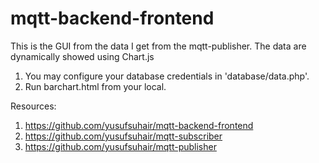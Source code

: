 # mqtt-backend-frontend

This is the GUI from the data I get from the mqtt-publisher. The data are dynamically showed using Chart.js

1. You may configure your database credentials in 'database/data.php'.
2. Run barchart.html from your local.

Resources:
1. https://github.com/yusufsuhair/mqtt-backend-frontend
2. https://github.com/yusufsuhair/mqtt-subscriber
3. https://github.com/yusufsuhair/mqtt-publisher
